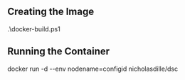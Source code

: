 ## Creating the Image

.\docker-build.ps1

## Running the Container

docker run -d --env nodename=configid nicholasdille/dsc